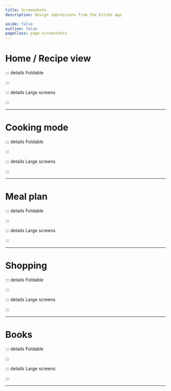 ```yaml
---
title: Screenshots
description: Design impressions from the kitshn app

aside: false
outline: false
pageClass: page-screenshots
---
```


<script setup>
    import screenshots from "./components/screenshots.vue"
</script>

# Home / Recipe view

<screenshots
deviceType="phone"
:images="[ '01_HOME', '02_HOME_RECIPE_VIEW' ]" />

::: details Foldable

<screenshots
deviceType="sevenInch"
:images="[ '02_HOME_RECIPE_VIEW' ]" />

:::

::: details Large screens

<screenshots
deviceType="tenInch"
:images="[ '02_HOME_RECIPE_VIEW' ]" />

:::


---

# Cooking mode

<screenshots
deviceType="phone"
:images="[ '03_RECIPE_COOKING_MODE' ]" />

::: details Foldable

<screenshots
deviceType="sevenInch"
:images="[ '03_RECIPE_COOKING_MODE' ]" />

:::

::: details Large screens

<screenshots
deviceType="tenInch"
:images="[ '03_RECIPE_COOKING_MODE' ]" />

:::

---

# Meal plan

<screenshots
deviceType="phone"
:images="[ '05_MEAL_PLAN', '06_MEAL_PLAN_CREATE' ]" />

::: details Foldable

<screenshots
deviceType="sevenInch"
:images="[ '05_MEAL_PLAN', '06_MEAL_PLAN_CREATE' ]" />

:::

::: details Large screens

<screenshots
deviceType="tenInch"
:images="[ '05_MEAL_PLAN', '06_MEAL_PLAN_CREATE' ]" />

:::

---

# Shopping

<screenshots
deviceType="phone"
:images="[ '07_SHOPPING', '08_SHOPPING_MODE' ]" />

::: details Foldable

<screenshots
deviceType="sevenInch"
:images="[ '07_SHOPPING', '08_SHOPPING_MODE' ]" />

:::

::: details Large screens

<screenshots
deviceType="tenInch"
:images="[ '07_SHOPPING', '08_SHOPPING_MODE' ]" />

:::

---

# Books

<screenshots
deviceType="phone"
:images="[ '09_BOOKS', '10_BOOKS_DETAILS_VIEW' ]" />

::: details Foldable

<screenshots
deviceType="sevenInch"
:images="[ '10_BOOKS_DETAILS_VIEW' ]" />

:::

::: details Large screens

<screenshots
deviceType="tenInch"
:images="[ '10_BOOKS_DETAILS_VIEW' ]" />

:::

---

<style>
    .page-screenshots #VPContent {
        padding-right: 0px !important;
    }
</style>